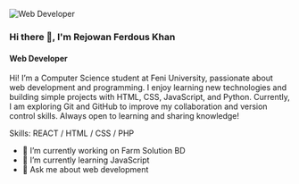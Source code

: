 
![Web Developer](https://media.licdn.com/dms/image/v2/D4D16AQG9MxG9oFiDBg/profile-displaybackgroundimage-shrink_350_1400/B4DZe6i6E.GUAg-/0/1751181410391?e=1761177600&v=beta&t=6i1UF4bwd-XL1v6pG1XPyXM4SsgI8tCHxLOX-nsPKZA)

### Hi there 👋, I'm Rejowan Ferdous Khan
#### Web Developer


Hi! I’m a Computer Science student at Feni University, passionate about web development and programming. I enjoy learning new technologies and building simple projects with HTML, CSS, JavaScript, and Python. Currently, I am exploring Git and GitHub to improve my collaboration and version control skills. Always open to learning and sharing knowledge!

Skills: REACT / HTML / CSS / PHP

- 🔭 I’m currently working on Farm Solution BD 
- 🌱 I’m currently learning JavaScript  
- 💬 Ask me about web development 


